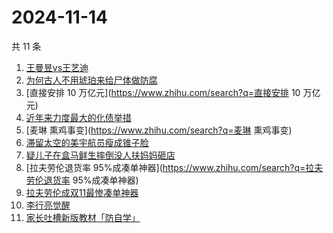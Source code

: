 # 2024-11-14

共 11 条

<!-- BEGIN -->
<!-- 最后更新时间 Thu Nov 14 2024 10:09:44 GMT+0800 (China Standard Time) -->

1. [王曼昱vs王艺迪](https://www.zhihu.com/search?q=王曼昱vs王艺迪)
1. [为何古人不用琥珀来给尸体做防腐](https://www.zhihu.com/search?q=为何古人不用琥珀来给尸体做防腐)
1. [直接安排 10 万亿元](https://www.zhihu.com/search?q=直接安排 10 万亿元)
1. [近年来力度最大的化债举措](https://www.zhihu.com/search?q=近年来力度最大的化债举措)
1. [麦琳 熏鸡事变](https://www.zhihu.com/search?q=麦琳 熏鸡事变)
1. [滞留太空的美宇航员瘦成锥子脸](https://www.zhihu.com/search?q=滞留太空的美宇航员瘦成锥子脸)
1. [疑儿子在盒马鲜生摔倒没人扶妈妈砸店](https://www.zhihu.com/search?q=疑儿子在盒马鲜生摔倒没人扶妈妈砸店)
1. [拉夫劳伦退货率 95%成凑单神器](https://www.zhihu.com/search?q=拉夫劳伦退货率
   95%成凑单神器)
1. [拉夫劳伦成双11最惨凑单神器](https://www.zhihu.com/search?q=拉夫劳伦成双11最惨凑单神器)
1. [李行亮觉醒](https://www.zhihu.com/search?q=李行亮觉醒)
1. [家长吐槽新版教材「防自学」](https://www.zhihu.com/search?q=家长吐槽新版教材「防自学」)

<!-- END -->
